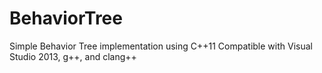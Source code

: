 # BehaviorTree
Simple Behavior Tree implementation using C++11
Compatible with Visual Studio 2013, g++, and clang++